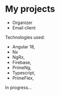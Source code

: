 # My projects
- Organizer
- Email client

Technologies used:

- Angular 18,
- Nx
- NgRx,
- Firebase,
- PrimeNg,
- Typescript,
- PrimeFlex,

In progress...
